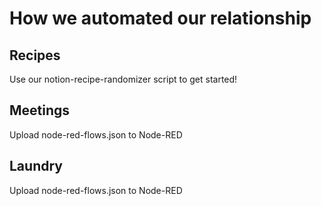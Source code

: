 # How we automated our relationship

## Recipes

Use our notion-recipe-randomizer script to get started!

## Meetings

Upload node-red-flows.json to Node-RED

## Laundry

Upload node-red-flows.json to Node-RED

